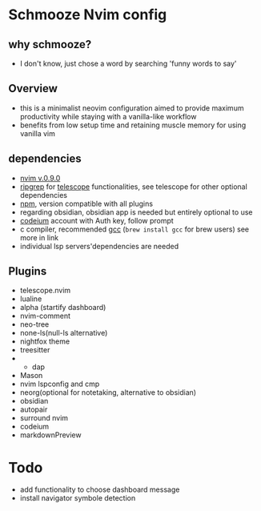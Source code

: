 # Schmooze Nvim config
## why schmooze?
- I don't know, just chose a word by searching 'funny words to say'

## Overview
- this is a minimalist neovim configuration aimed to provide maximum productivity while staying with a vanilla-like workflow
- benefits from low setup time and retaining muscle memory for using vanilla vim

## dependencies
- [nvim v.0.9.0](https://github.com/neovim/neovim/releases)
- [ripgrep](https://github.com/BurntSushi/ripgrep) for [telescope](https://github.com/nvim-telescope/telescope.nvim) functionalities, see telescope for other optional dependencies
- [npm](https://docs.npmjs.com/downloading-and-installing-node-js-and-npm), version compatible with all plugins
- regarding obsidian, obsidian app is needed but entirely optional to use
- [codeium](https://codeium.com/) account with Auth key, follow prompt
- c compiler, recommended [gcc](https://gcc.gnu.org/install/index.html) (`brew install gcc` for brew users) see more in link
- individual lsp servers'dependencies are needed

## Plugins
- telescope.nvim
- lualine
- alpha (startify dashboard)
- nvim-comment
- neo-tree
- none-ls(null-ls alternative)
- nightfox theme
- treesitter
- - dap
- Mason
- nvim lspconfig and cmp
- neorg(optional for notetaking, alternative to obsidian)
- obsidian
- autopair
- surround nvim
- codeium
- markdownPreview


# Todo
- add functionality to choose dashboard message
- install navigator symbole detection
